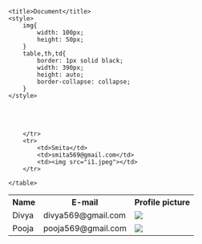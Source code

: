 <!DOCTYPE html>
<html lang="en">
<head>
    
    <title>Document</title>
    <style>
        img{
            width: 100px;
            height: 50px;
        }
        table,th,td{
            border: 1px solid black;
            width: 390px;
            height: auto;
            border-collapse: collapse;
        }
    </style>
</head>
<body>
    <table>
        <tr>
            <th>Name</th>
            <th>E-mail</th>
            <th>Profile picture</th>
        </tr>
        <tr>
            <td>Divya</td><br>
            <td>divya569@gmail.com</td>
            <td><img src="i1.jpeg"></td>
        </tr>
        <tr>
            <td>Pooja</td><br>
            <td>pooja569@gmail.com</td>
            <td><img src="i2.jpeg"></td>
            
        </tr>
        <tr>
            <td>Smita</td>
            <td>smita569@gmail.com</td>
            <td><img src="i1.jpeg"></td>
        </tr>

    </table>


    
</body>
</html>
